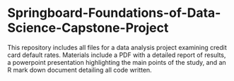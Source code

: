 # Springboard-Foundations-of-Data-Science-Capstone-Project
This repository includes all files for a data analysis project examining credit card default rates.
Materials include a PDF with a detailed report of results, a powerpoint presentation highlighting the main points of the study, and an R mark down document detailing all code written.
